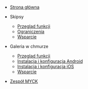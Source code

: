 <!-- docs/_sidebar.md -->
* [Strona główna](README.md)

* Skipsy
  * [Przegląd funkcji](skipsy.md)
  * [Ograniczenia](limitations_skipsy.md)
  * [Wsparcie](support.md)

* Galeria w chmurze
  * [Przegląd funkcji](cloud_overview.md)
  * [Instalacja i konfiguracja Android](cloud_install.md)
  * [Instalacja i konfiguracja iOS](cloud_install_ios.md)
  * [Wsparcie](support.md)

* [Zespół MYCK](join.md)